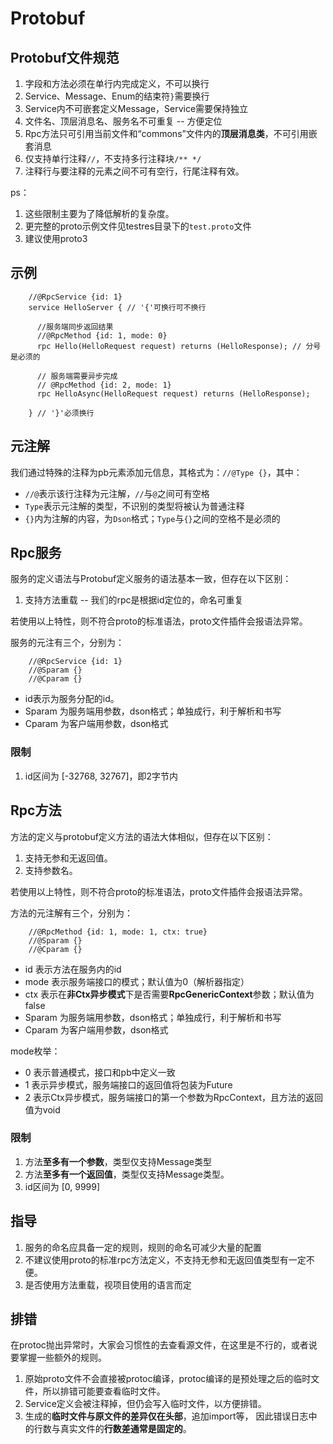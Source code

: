 # Protobuf

## Protobuf文件规范

1. 字段和方法必须在单行内完成定义，不可以换行
2. Service、Message、Enum的结束符`}`需要换行
3. Service内不可嵌套定义Message，Service需要保持独立
4. 文件名、顶层消息名、服务名不可重复 -- 方便定位
5. Rpc方法只可引用当前文件和“commons”文件内的**顶层消息类**，不可引用嵌套消息
6. 仅支持单行注释`//`，不支持多行注释块`/** */`
7. 注释行与要注释的元素之间不可有空行，行尾注释有效。

ps：

1. 这些限制主要为了降低解析的复杂度。
2. 更完整的proto示例文件见testres目录下的`test.proto`文件
3. 建议使用proto3

## 示例

```
    //@RpcService {id: 1}
    service HelloServer { // '{'可换行可不换行
    
      //服务端同步返回结果
      //@RpcMethod {id: 1, mode: 0}
      rpc Hello(HelloRequest request) returns (HelloResponse); // 分号是必须的
      
      // 服务端需要异步完成
      // @RpcMethod {id: 2, mode: 1}
      rpc HelloAsync(HelloRequest request) returns (HelloResponse);
      
    } // '}'必须换行
```

## 元注解

我们通过特殊的注释为pb元素添加元信息，其格式为：`//@Type {}`，其中：

* `//@`表示该行注释为元注解，`//`与`@`之间可有空格
* `Type`表示元注解的类型，不识别的类型将被认为普通注释
* `{}`内为注解的内容，为`Dson`格式；`Type`与`{}`之间的空格不是必须的

## Rpc服务

服务的定义语法与Protobuf定义服务的语法基本一致，但存在以下区别：

1. 支持方法重载 -- 我们的rpc是根据id定位的，命名可重复

若使用以上特性，则不符合proto的标准语法，proto文件插件会报语法异常。

服务的元注有三个，分别为：

```
    //@RpcService {id: 1}
    //@Sparam {}
    //@Cparam {}
```

* id表示为服务分配的id。
* Sparam 为服务端用参数，dson格式；单独成行，利于解析和书写
* Cparam 为客户端用参数，dson格式

### 限制

1. id区间为 \[-32768, 32767]，即2字节内

## Rpc方法

方法的定义与protobuf定义方法的语法大体相似，但存在以下区别：

1. 支持无参和无返回值。
2. 支持参数名。

若使用以上特性，则不符合proto的标准语法，proto文件插件会报语法异常。

方法的元注解有三个，分别为：

```
    //@RpcMethod {id: 1, mode: 1, ctx: true}
    //@Sparam {}
    //@Cparam {}
```

* id 表示方法在服务内的id
* mode 表示服务端接口的模式；默认值为0（解析器指定）
* ctx 表示在**非Ctx异步模式**下是否需要**RpcGenericContext**参数；默认值为false
* Sparam 为服务端用参数，dson格式；单独成行，利于解析和书写
* Cparam 为客户端用参数，dson格式

mode枚举：

* 0 表示普通模式，接口和pb中定义一致
* 1 表示异步模式，服务端接口的返回值将包装为Future
* 2 表示Ctx异步模式，服务端接口的第一个参数为RpcContext，且方法的返回值为void

### 限制

1. 方法**至多有一个参数**，类型仅支持Message类型
2. 方法**至多有一个返回值**，类型仅支持Message类型。
3. id区间为 \[0, 9999]

## 指导

1. 服务的命名应具备一定的规则，规则的命名可减少大量的配置
2. 不建议使用proto的标准rpc方法定义，不支持无参和无返回值类型有一定不便。
3. 是否使用方法重载，视项目使用的语言而定

## 排错

在protoc抛出异常时，大家会习惯性的去查看源文件，在这里是不行的，或者说要掌握一些额外的规则。

1. 原始proto文件不会直接被protoc编译，protoc编译的是预处理之后的临时文件，所以排错可能要查看临时文件。
2. Service定义会被注释掉，但仍会写入临时文件，以方便排错。
3. 生成的**临时文件与原文件的差异仅在头部**，追加import等， 因此错误日志中的行数与真实文件的**行数差通常是固定的**。
